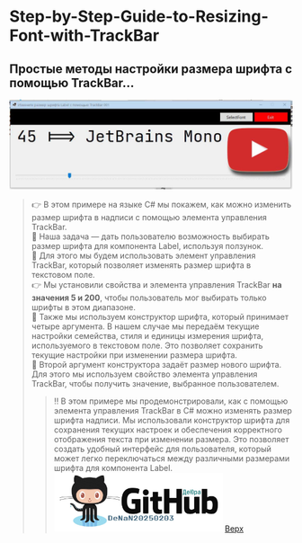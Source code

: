 <a id="anchor"></a>
# Step-by-Step-Guide-to-Resizing-Font-with-TrackBar
## Простые методы настройки размера шрифта с помощью TrackBar…

[<img target="_blank" src="maxresdefault001a.jpg" width="600"/>](https://vkvideo.ru/video614312645_456239029)

> :point_right: В этом примере на языке C# мы покажем, как можно изменить размер шрифта в надписи с помощью элемента управления TrackBar.</br>
> 🔶 Наша задача — дать пользователю возможность выбирать размер шрифта для компонента Label, используя ползунок.</br>
> 🔶 Для этого мы будем использовать элемент управления TrackBar, который позволяет изменять размер шрифта в текстовом поле.</br>
> :point_right: Мы установили свойства  и  элемента управления TrackBar **на значения 5 и 200**, чтобы пользователь мог выбирать только шрифты в этом диапазоне.</br>
> 🔴 Также мы используем конструктор шрифта, который принимает четыре аргумента. В нашем случае мы передаём текущие настройки семейства, стиля и единицы измерения шрифта, используемого в текстовом поле. Это позволяет сохранить текущие настройки при изменении размера шрифта.</br>
> 🔴 Второй аргумент конструктора задаёт размер нового шрифта. Для этого мы используем свойство  элемента управления TrackBar, чтобы получить значение, выбранное пользователем.</br>
>> ‼️ В этом примере мы продемонстрировали, как с помощью элемента управления TrackBar в C# можно изменять размер шрифта надписи. Мы использовали конструктор шрифта для сохранения текущих настроек и обеспечения корректного отображения текста при изменении размера. Это позволяет создать удобный интерфейс для пользователя, который может легко переключаться между различными размерами шрифта для компонента Label.</br>
<a href="https://github.com/DeNaN20250203" target="_blank"><img src="GitHubDeJra.png" alt="Image" width="300" /></a>
[Верх](#anchor)
